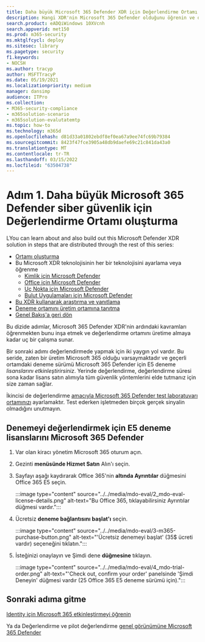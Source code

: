 ```yaml
---
title: Daha büyük Microsoft 365 Defender XDR için Değerlendirme Ortamı oluşturma
description: Hangi XDR'nin Microsoft 365 Defender olduğunu öğrenin ve deneme lisanslarını etkinleştirerek Microsoft 365 Defender laboratuvarınızı veya pilot ortamınızı bulun. XDR siber güvenlik yolculuğuna buradan başlayabilir ve bu testi üretime nasıl başlayacağınızı öğren öğrenin.
search.product: eADQiWindows 10XVcnh
search.appverid: met150
ms.prod: m365-security
ms.mktglfcycl: deploy
ms.sitesec: library
ms.pagetype: security
f1.keywords:
- NOCSH
ms.author: tracyp
author: MSFTTracyP
ms.date: 05/19/2021
ms.localizationpriority: medium
manager: dansimp
audience: ITPro
ms.collection:
- M365-security-compliance
- m365solution-scenario
- m365solution-evalutatemtp
ms.topic: how-to
ms.technology: m365d
ms.openlocfilehash: d81d33a01802ebdf8ef0ea67a9ee74fc69b79384
ms.sourcegitcommit: 8423f47fce3905a48db9daefe69c21c841da43a0
ms.translationtype: MT
ms.contentlocale: tr-TR
ms.lasthandoff: 03/15/2022
ms.locfileid: "63504738"
---
```

# <a name="step-1-create-the-microsoft-365-defender-evaluation-environment-for-greater-cyber-security"></a>Adım 1. Daha büyük Microsoft 365 Defender siber güvenlik için Değerlendirme Ortamı oluşturma

LYou can learn about and also build out this Microsoft Defender XDR solution in steps that are distributed through the rest of this series:

- [Ortamı oluşturma](eval-create-eval-environment.md)
- Bu Microsoft XDR teknolojisinin her bir teknolojisini ayarlama veya öğrenme
    - [Kimlik için Microsoft Defender](eval-defender-identity-overview.md)
    - [Office için Microsoft Defender](eval-defender-office-365-overview.md)
    - [Uç Nokta için Microsoft Defender](eval-defender-endpoint-overview.md)
    - [Bulut Uygulamaları için Microsoft Defender](eval-defender-mcas-overview.md)
- [Bu XDR kullanarak araştırma ve yanıtlama](eval-defender-investigate-respond.md)
- [Deneme ortamını üretim ortamına tanıtma](eval-defender-promote-to-production.md)
- [Genel Bakış'a geri dön](eval-overview.md)

Bu dizide adımlar, Microsoft 365 Defender XDR'nin ardındaki kavramları öğrenmekten bunu inşa etmek ve değerlendirme ortamını üretime almaya kadar  uç bir çalışma sunar.

Bir sonraki adımı değerlendirmede yapmak için iki yaygın yol vardır. Bu seride, zaten bir üretim Microsoft 365 olduğu varsaymaktadır ve geçerli ortamdaki deneme sürümü Microsoft 365 Defender için E5 deneme *lisanslarını etkinleştirirsiniz*. Yerinde değerlendirme, değerlendirme süresi sona kadar lisans satın alımıyla tüm güvenlik yöntemlerini elde tutmanız için size zaman sağlar.

İkincisi de değerlendirme [amacıyla Microsoft 365 Defender test laboratuvarı ortamınızı](setup-m365deval.md) ayarlamaktır. Test ederken işletmeden birçok gerçek sinyalin olmadığını unutmayın.

## <a name="you-will-need-to-activate-e5-trial-licenses-to-evaluate-microsoft-365-defender"></a>Denemeyi değerlendirmek için E5 deneme lisanslarını Microsoft 365 Defender

1. Var olan kiracı yönetim Microsoft 365 oturum açın.
2. Gezinti **menüsünde Hizmet Satın** Alın'ı seçin.
3. Sayfayı aşağı kaydırarak Office 365'nin **altında Ayrıntılar** düğmesini Office 365 E5 seçin.

   :::image type="content" source="../../media/mdo-eval/2_mdo-eval-license-details.png" alt-text="Bu Office 365, tıklayabilirsiniz Ayrıntılar düğmesi vardır.":::

4. Ücretsiz **deneme bağlantısını başlat'ı** seçin.

   :::image type="content" source="../../media/mdo-eval/3-m365-purchase-button.png" alt-text="'Ücretsiz denemeyi başlat' (35$ ücreti vardır) seçeneğini tıklatın.":::

5. İsteğinizi onaylayın ve Şimdi dene **düğmesine** tıklayın.

   :::image type="content" source="../../media/mdo-eval/4_mdo-trial-order.png" alt-text="'Check out, confirm your order' panelsinde 'Şimdi Deneyin' düğmesi vardır (25 Office 365 E5 deneme sürümü için).":::

## <a name="go-to-the-next-step"></a>Sonraki adıma gitme

[Identity için Microsoft 365 etkinleştirmeyi öğrenin](eval-defender-identity-overview.md)

Ya da Değerlendirme ve pilot değerlendirme [genel görünümüne Microsoft 365 Defender](eval-overview.md)